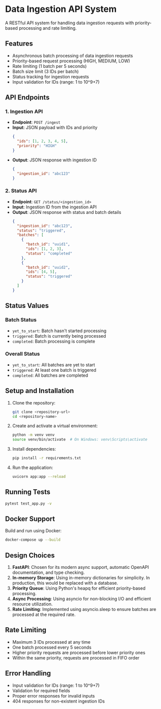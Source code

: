 # Data Ingestion API System

A RESTful API system for handling data ingestion requests with priority-based processing and rate limiting.

## Features

- Asynchronous batch processing of data ingestion requests
- Priority-based request processing (HIGH, MEDIUM, LOW)
- Rate limiting (1 batch per 5 seconds)
- Batch size limit (3 IDs per batch)
- Status tracking for ingestion requests
- Input validation for IDs (range: 1 to 10^9+7)

## API Endpoints

### 1. Ingestion API
- **Endpoint**: `POST /ingest`
- **Input**: JSON payload with IDs and priority
  ```json
  {
    "ids": [1, 2, 3, 4, 5],
    "priority": "HIGH"
  }
  ```
- **Output**: JSON response with ingestion ID
  ```json
  {
    "ingestion_id": "abc123"
  }
  ```

### 2. Status API
- **Endpoint**: `GET /status/<ingestion_id>`
- **Input**: Ingestion ID from the ingestion API
- **Output**: JSON response with status and batch details
  ```json
  {
    "ingestion_id": "abc123",
    "status": "triggered",
    "batches": [
      {
        "batch_id": "uuid1",
        "ids": [1, 2, 3],
        "status": "completed"
      },
      {
        "batch_id": "uuid2",
        "ids": [4, 5],
        "status": "triggered"
      }
    ]
  }
  ```

## Status Values

### Batch Status
- `yet_to_start`: Batch hasn't started processing
- `triggered`: Batch is currently being processed
- `completed`: Batch processing is complete

### Overall Status
- `yet_to_start`: All batches are yet to start
- `triggered`: At least one batch is triggered
- `completed`: All batches are completed

## Setup and Installation

1. Clone the repository:
   ```bash
   git clone <repository-url>
   cd <repository-name>
   ```

2. Create and activate a virtual environment:
   ```bash
   python -m venv venv
   source venv/bin/activate  # On Windows: venv\Scripts\activate
   ```

3. Install dependencies:
   ```bash
   pip install -r requirements.txt
   ```

4. Run the application:
   ```bash
   uvicorn app:app --reload
   ```

## Running Tests

```bash
pytest test_app.py -v
```

## Docker Support

Build and run using Docker:

```bash
docker-compose up --build
```

## Design Choices

1. **FastAPI**: Chosen for its modern async support, automatic OpenAPI documentation, and type checking.
2. **In-memory Storage**: Using in-memory dictionaries for simplicity. In production, this would be replaced with a database.
3. **Priority Queue**: Using Python's heapq for efficient priority-based processing.
4. **Async Processing**: Using asyncio for non-blocking I/O and efficient resource utilization.
5. **Rate Limiting**: Implemented using asyncio.sleep to ensure batches are processed at the required rate.

## Rate Limiting

- Maximum 3 IDs processed at any time
- One batch processed every 5 seconds
- Higher priority requests are processed before lower priority ones
- Within the same priority, requests are processed in FIFO order

## Error Handling

- Input validation for IDs (range: 1 to 10^9+7)
- Validation for required fields
- Proper error responses for invalid inputs
- 404 responses for non-existent ingestion IDs 